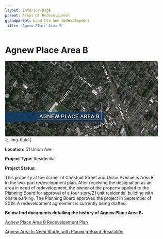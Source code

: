 ```yaml
---
layout: interior-page
parent: Areas of Redevelopment
grandparent: Land Use and Redevelopment
title: 'Agnew Place Area B'
---
```


# Agnew Place Area B

![Map of Agnew Place Area B](agnewbmap.jpg){: .img-fluid }

**Location:** 51 Union Ave

**Project Type:** Residential

**Project Status:** 

This property at the corner of Chestnut Street and Union Avenue is Area B in the two-part redevelopment plan. After receiving the designation as an area in need of redevelopment, the owner of the property applied to the Planning Board for approval of a four story/21 unit residential building with onsite parking. The Planning Board approved the project in September of 2019. A redevelopment agreement is currently being drafted.

**Below find documents detailing the history of Agnew Place Area B:**

[Agnew Place Area B Redevelopment Plan](https://storage.googleapis.com/static.rutherford-nj.com/community-development/agnew-b/2019-01-25%20Rutherford%20Area%20B_%2051%20Union%20Redevelopment%20Plan.pdf)

[Agnew Area In Need Study, with Planning Board Resolution](https://storage.googleapis.com/static.rutherford-nj.com/community-development/agnew-a/2.16%20Agnew%20Area%20in%20Need%20Study%20with%20Planning%20Board%20reso.pdf)




